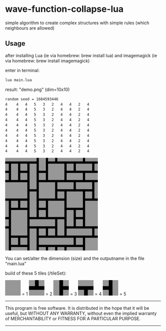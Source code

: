 # wave-function-collapse-lua
simple algorithm to create complex structures with simple rules (which neighbours are allowed)

## Usage

after installing Lua (ie via homebrew: brew install lua)
and imagemagick (ie via homebrew: brew install imagemagick)

enter in terminal: 
```bash
lua main.lua
```
result: "demo.png" (dim=10x10)
```bash
random seed = 1684593446
4	 4	 4	 5	 3	 2	 4	 4	 2	 4
4	 4	 4	 5	 3	 2	 4	 4	 2	 4
4	 4	 4	 5	 3	 2	 4	 4	 2	 4
4	 4	 4	 5	 3	 2	 4	 4	 2	 4
4	 4	 4	 5	 3	 2	 4	 4	 2	 4
4	 4	 4	 5	 3	 2	 4	 4	 2	 4
4	 4	 4	 5	 3	 2	 4	 4	 2	 4
4	 4	 4	 5	 3	 2	 4	 4	 2	 4
4	 4	 4	 5	 3	 2	 4	 4	 2	 4
4	 4	 4	 5	 3	 2	 4	 4	 2	 4
```
<div align="left"><img src="demo.png" width="300px"</img></div> 

You can set/alter the dimension (size) and the outputname in the file "main.lua" 

build of these 5 tiles (/tileSet):

![](tileSet/blank.png) = 1 
![](tileSet/up.png) = 2
![](tileSet/right.png) = 3
![](tileSet/down.png) = 4
![](tileSet/left.png) = 5
*************
This program is free software. It is distributed in the hope that it will be useful, but WITHOUT ANY WARRANTY, without even the implied warranty of MERCHANTABILITY or FITNESS FOR A PARTICULAR PURPOSE. 
*************
